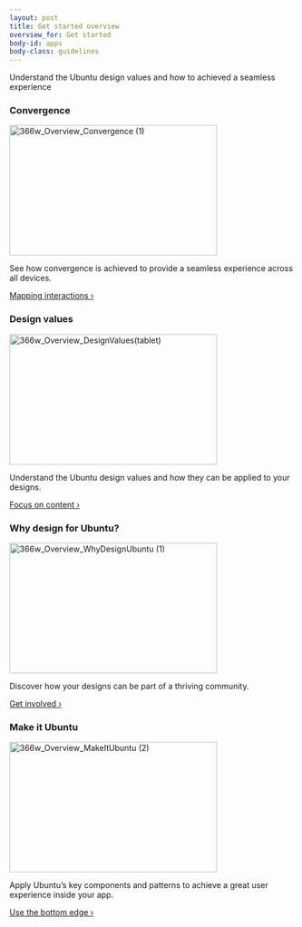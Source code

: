 ```yaml
---
layout: post
title: Get started overview
overview_for: Get started
body-id: apps
body-class: guidelines
---
```


<div class="row">
  <div class="col-8">
    <p>Understand the Ubuntu design values and how to achieved a seamless experience</p>
  </div>
</div>

<div class="p-strip">
  <div class="row">
    <div class="col-10">
      <div class="row">
        <div class="col-5">
          <h3>Convergence</h3>
          <img src="{{ site.assets_path }}c0d4a6e3-366w_Overview_Convergence-1.png" alt="366w_Overview_Convergence (1)" width="366" height="230">
          <p>See how convergence is achieved to provide a seamless experience across all devices.</p>
          <p><a href="/apps/get-started/convergence">Mapping interactions &rsaquo;</a></p>
        </div>
        <div class="col-5">
          <h3>Design values</h3>
          <img src="{{ site.assets_path }}26e0b30d-366w_Overview_DesignValuestablet.png" alt="366w_Overview_DesignValues(tablet)" width="366" height="230">
          <p>Understand the Ubuntu design values and how they can be applied to your designs.</p>
          <p><a href="/apps/get-started/design-values">Focus on content &rsaquo;</a></p>
        </div>
      </div>
    </div>
  </div>

  <div class="row">
    <div class="col-10">
      <div class="row">
        <div class="col-5">
          <h3>Why design for Ubuntu?</h3>
          <img src="{{ site.assets_path }}cd978d76-366w_Overview_WhyDesignUbuntu-1.png" alt="366w_Overview_WhyDesignUbuntu (1)" width="366" height="230">
          <p>Discover how your designs can be part of a thriving community.</p>
          <p><a href="/apps/get-started/why-design-for-ubuntu">Get involved &rsaquo;</a></p>
        </div>
        <div class="col-5">
          <h3>Make it Ubuntu</h3>
          <img src="{{ site.assets_path }}b27d45cd-366w_Overview_MakeItUbuntu-2.png" alt="366w_Overview_MakeItUbuntu (2)" width="366" height="230">
          <p>Apply Ubuntu&#8217;s key components and patterns to achieve a great user experience inside your app.</p>
          <p><a href="/apps/get-started/make-it-ubuntu">Use the bottom edge &rsaquo;</a></p>
        </div>
      </div>
    </div>
  </div>
</div>
